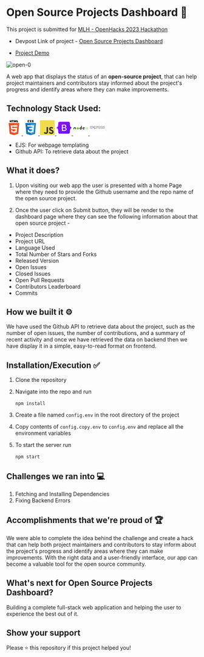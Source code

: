 


  
  
  
  
  <a id="about"> </a>

# Open Source Projects Dashboard 🌟




This project is submitted for [MLH - OpenHacks 2023 Hackathon](https://openhacks-17975.devpost.com/)



- Devpost Link of project - [Open Source Projects Dashboard](https://devpost.com/software/open-source-projects-dashboard)



- [Project Demo](https://youtu.be/0miU9CGypJw)






![open-0](https://user-images.githubusercontent.com/108334168/229336274-4c4ed53e-ad2d-4730-af61-b5b8a3068971.png)






A web app that displays the status of an **open-source project**, that can help project maintainers and contributors stay informed about the project's progress and identify areas where they can make improvements.





## Technology Stack Used:
<a href="#" target="_blank" rel="noreferrer"> <img src="https://raw.githubusercontent.com/devicons/devicon/master/icons/html5/html5-original-wordmark.svg" alt="html5" width="40" height="40"/> </a>
<a href="#" target="_blank" rel="noreferrer"> <img src="https://raw.githubusercontent.com/devicons/devicon/master/icons/css3/css3-original-wordmark.svg" alt="css3" width="40" height="40"/> </a>
<a href="#" target="_blank" rel="noreferrer"> <img src="https://raw.githubusercontent.com/devicons/devicon/master/icons/javascript/javascript-original.svg" alt="css3" width="40" height="40"/> </a>
<a href="#" target="_blank" rel="noreferrer"> <img src="https://raw.githubusercontent.com/devicons/devicon/master/icons/bootstrap/bootstrap-original.svg" alt="css3" width="40" height="40"/> </a>
<a href="#" target="_blank" rel="noreferrer"> <img src="https://raw.githubusercontent.com/devicons/devicon/master/icons/nodejs/nodejs-original-wordmark.svg" alt="css3" width="40" height="40"/> </a>
<a href="#" target="_blank" rel="noreferrer"> <img src="https://raw.githubusercontent.com/devicons/devicon/master/icons/express/express-original-wordmark.svg" alt="css3" width="40" height="40"/> </a>


- EJS: For webpage templating
- Github API: To retrieve data about the project

## What it does?

1. Upon visiting our web app the user is presented with a home Page where they need to provide the Github username and the repo name of the open source project.

2. Once the user click on Submit button, they will be render to the dashboard page where they can see the following information about that open source project -
- Project Description
- Project URL
- Language Used
- Total Number of Stars and Forks
- Released Version
- Open Issues
- Closed Issues
- Open Pull Requests
- Contributors Leaderboard 
- Commits



## How we built it ⚙️

We have used the Github API to retrieve data about the project, such as the number of open issues, the number of contributions, and a summary of recent activity and 
once we have retrieved the data on backend then we have display it in a simple, easy-to-read format on frontend.


## Installation/Execution ✅

1. Clone the repository
2. Navigate into the repo and run

   ```
   npm install
   ```

3. Create a file named `config.env` in the root directory of the project
4. Copy contents of `config.copy.env` to `config.env` and replace all the environment variables
5. To start the server run
   ```
   npm start
   ```

## Challenges we ran into 💻
1. Fetching and Installing Dependencies 
2. Fixing Backend Errors

## Accomplishments that we're proud of 🏆

We were able to complete the idea behind the challenge and create a hack that can help both project maintainers and contributors to stay inform about the project's progress and identify areas where they can make improvements. With the right data and a user-friendly interface, our app can become a valuable tool for the open source community.


## What's next for Open Source Projects Dashboard?

Building a complete full-stack web application and helping the user to experience the best out of it.



## Show your support

Please ⭐️ this repository if this project helped you!




